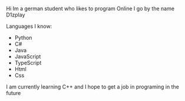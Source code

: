 Hi Im a german student who likes to program
Online I go by the name D1zplay

Languages I know:
* Python
* C#
* Java
* JavaScript
* TypeScript
* Html
* Css

I am currently learning C++ and I hope to get a job in programing in the future
